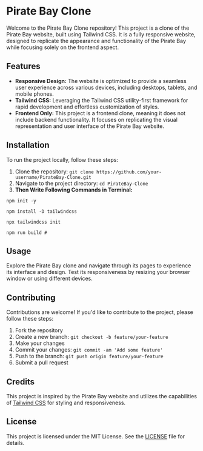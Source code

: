 # Pirate Bay Clone

Welcome to the Pirate Bay Clone repository! This project is a clone of the Pirate Bay website, built using Tailwind CSS. It is a fully responsive website, designed to replicate the appearance and functionality of the Pirate Bay while focusing solely on the frontend aspect.

## Features

- **Responsive Design:** The website is optimized to provide a seamless user experience across various devices, including desktops, tablets, and mobile phones.
- **Tailwind CSS:** Leveraging the Tailwind CSS utility-first framework for rapid development and effortless customization of styles.
- **Frontend Only:** This project is a frontend clone, meaning it does not include backend functionality. It focuses on replicating the visual representation and user interface of the Pirate Bay website.

## Installation

To run the project locally, follow these steps:

1. Clone the repository: `git clone https://github.com/your-username/PirateBay-Clone.git`
2. Navigate to the project directory: `cd PirateBay-Clone`
3. **Then Write Following Commands in Terminal:**
```
npm init -y

npm install -D tailwindcss

npx tailwindcss init

npm run build #

```

## Usage

Explore the Pirate Bay clone and navigate through its pages to experience its interface and design. Test its responsiveness by resizing your browser window or using different devices.

## Contributing

Contributions are welcome! If you'd like to contribute to the project, please follow these steps:

1. Fork the repository
2. Create a new branch: `git checkout -b feature/your-feature`
3. Make your changes
4. Commit your changes: `git commit -am 'Add some feature'`
5. Push to the branch: `git push origin feature/your-feature`
6. Submit a pull request

## Credits

This project is inspired by the Pirate Bay website and utilizes the capabilities of [Tailwind CSS](https://tailwindcss.com/) for styling and responsiveness.

## License

This project is licensed under the MIT License. See the [LICENSE](LICENSE) file for details.
